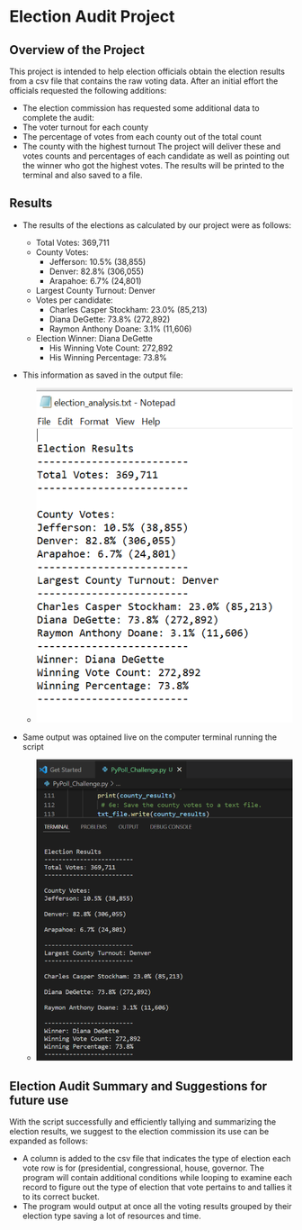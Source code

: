 # Election Audit Project

## Overview of the Project


This project is intended to help election officials obtain the election results from a csv file that contains the raw voting data. After an initial effort the officials requested the following additions:
  - The election commission has requested some additional data to complete the audit:
  - The voter turnout for each county
  - The percentage of votes from each county out of the total count
  - The county with the highest turnout
The project will deliver these and votes counts and percentages of each candidate as well as pointing out the winner who got the highest votes. The results will be printed to the terminal and also saved to a file.


## Results

- The results of the elections as calculated by our project were as follows:
    - Total Votes: 369,711
    - County Votes:
      - Jefferson: 10.5% (38,855)
      - Denver: 82.8% (306,055)
      - Arapahoe: 6.7% (24,801)
    - Largest County Turnout: Denver
    - Votes per candidate:
      - Charles Casper Stockham: 23.0% (85,213)
      - Diana DeGette: 73.8% (272,892)
      - Raymon Anthony Doane: 3.1% (11,606)
    - Election Winner: Diana DeGette
      - His Winning Vote Count: 272,892
      - His Winning Percentage: 73.8% 
  
- This information as saved in the output file:

  - ![IMAGE_DESCRIPTION](/Resources/results-file.png)
- Same output was optained live on the computer terminal running the script
  - ![IMAGE_DESCRIPTION](/Resources/results-terminal.png)

## Election Audit Summary and Suggestions for future use

With the script successfully and efficiently tallying and summarizing the election results, we suggest to the election commission its use can be expanded as follows:
  - A column is added to the csv file that indicates the type of election each vote row is for (presidential, congressional, house, governor. The program will contain additional conditions while looping to examine each record to figure out the type of election that vote pertains to and tallies it to its correct bucket.
  - The program would output at once all the voting results grouped by their election type saving a lot of resources and time.

